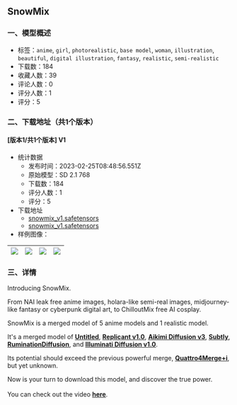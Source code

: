 ## SnowMix
### 一、模型概述

- 标签：`anime`, `girl`, `photorealistic`, `base model`, `woman`, `illustration`, `beautiful`, `digital illustration`, `fantasy`, `realistic`, `semi-realistic`
- 下载数：184
- 收藏人数：39
- 评论人数：0
- 评分人数：1
- 评分：5

### 二、下载地址（共1个版本）

#### [版本1/共1个版本] V1

- 统计数据
  - 发布时间：2023-02-25T08:48:56.551Z
  - 原始模型：SD 2.1 768
  - 下载数：184
  - 评分人数：1
  - 评分：5
- 下载地址
  - [snowmix_v1.safetensors](https://civitai.com/api/download/models/15155)
  - [snowmix_v1.safetensors](https://civitai.com/api/download/models/15155?type=Model&format=SafeTensor&size=full&fp=fp16)
- 样例图像：

| <img src="https://image.civitai.com/xG1nkqKTMzGDvpLrqFT7WA/df5e747c-90f6-439f-ec01-c10c13672100/width=450/149192.jpeg" /> | <img src="https://image.civitai.com/xG1nkqKTMzGDvpLrqFT7WA/ebb7ff61-0d9f-485c-1823-832a613bd600/width=450/149205.jpeg" /> | <img src="https://image.civitai.com/xG1nkqKTMzGDvpLrqFT7WA/dc092284-f2ed-4519-b3d8-4063dc065200/width=450/149204.jpeg" /> | <img src="https://image.civitai.com/xG1nkqKTMzGDvpLrqFT7WA/841fa448-28b3-4962-de33-4d86b39ac300/width=450/149203.jpeg" /> |
| ---- | ---- | ---- | ---- |


### 三、详情
<p>Introducing SnowMix.</p><p>From NAI leak free anime images, holara-like semi-real images, midjourney-like fantasy or cyberpunk digital art, to ChilloutMix free AI cosplay.</p><p>SnowMix is a merged model of 5 anime models and 1 realistic model.</p><p>It's a merged model of <a target="_blank" rel="ugc" href="https://huggingface.co/alfredplpl/untitled"><strong><u>Untitled</u></strong></a>, <a target="_blank" rel="ugc" href="https://huggingface.co/gsdf/Replicant-V1.0"><strong><u>Replicant v1.0</u></strong></a>, <a target="_blank" rel="ugc" href="https://huggingface.co/Aikimi/Aikimi_diffusion_base_wd-1-5_beta1"><strong><u>Aikimi Diffusion v3</u></strong></a>, <a target="_blank" rel="ugc" href="https://huggingface.co/ddPn08/subtly"><strong><u>Subtly</u></strong></a>, <a target="_blank" rel="ugc" href="https://huggingface.co/JosephusCheung/RuminationDiffusion"><strong><u>RuminationDiffusion</u></strong></a>, and <a target="_blank" rel="ugc" href="https://huggingface.co/IlluminatiAI/Illuminati_Diffusion_v1.0"><strong><u>Illuminati Diffusion v1.0</u></strong></a>.</p><p>Its potential should exceed the previous powerful merge, <a target="_blank" rel="ugc" href="https://civitai.com/models/11420/quattro4mergei"><strong><u>Quattro4Merge+i</u></strong></a>, but yet unknown.</p><p>Now is your turn to download this model, and discover the true power.<br /><br />You can check out the video <a target="_blank" rel="ugc" href="https://twitter.com/ThePioneerJPnew/status/1629399166664478720"><strong><u>here</u></strong></a>.</p>
